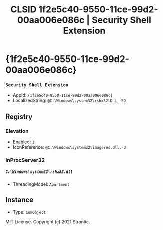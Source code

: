 ﻿---
title: "CLSID 1f2e5c40-9550-11ce-99d2-00aa006e086c | Security Shell Extension"
excerpt: What is COM-Object CLSID 1f2e5c40-9550-11ce-99d2-00aa006e086c?
---

# {1f2e5c40-9550-11ce-99d2-00aa006e086c}

### `Security Shell Extension`
* AppId: `{1f2e5c40-9550-11ce-99d2-00aa006e086c}`
* LocalizedString: `@C:\Windows\system32\rshx32.DLL,-59`

## Registry


### Elevation

* Enabled: `1`
* IconReference: `@C:\Windows\system32\imageres.dll,-3`

### InProcServer32

##### `C:\Windows\system32\rshx32.dll`
* ThreadingModel: `Apartment`

## Instance

* Type: `ComObject`

MIT License. Copyright (c) 2021 Strontic.


